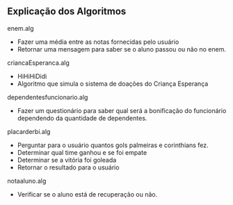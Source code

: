 ## Explicação dos Algoritmos

enem.alg

* Fazer uma média entre as notas fornecidas pelo usuário
* Retornar uma mensagem para saber se o aluno passou ou não no enem.

criancaEsperanca.alg

* HiHiHiDidi
* Algoritmo que simula o sistema de doações do Criança Esperança

dependentesfuncionario.alg

* Fazer um questionário para saber qual será a bonificação do funcionário dependendo da quantidade de dependentes.

placarderbi.alg

* Perguntar para o usuário quantos gols palmeiras e corinthians fez.
* Determinar qual time ganhou e se foi empate
* Determinar se a vitória foi goleada
* Retornar o resultado para o usuário

notaaluno.alg

* Verificar se o aluno está de recuperação ou não.
